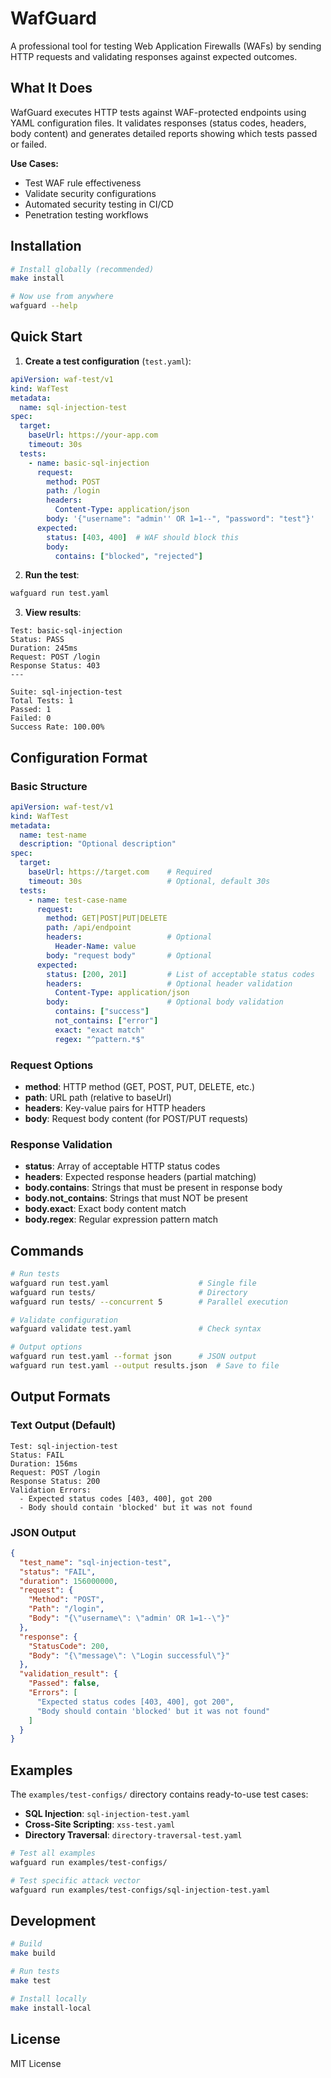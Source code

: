 # WafGuard

A professional tool for testing Web Application Firewalls (WAFs) by sending HTTP requests and validating responses against expected outcomes.

## What It Does

WafGuard executes HTTP tests against WAF-protected endpoints using YAML configuration files. It validates responses (status codes, headers, body content) and generates detailed reports showing which tests passed or failed.

**Use Cases:**
- Test WAF rule effectiveness
- Validate security configurations
- Automated security testing in CI/CD
- Penetration testing workflows

## Installation

```bash
# Install globally (recommended)
make install

# Now use from anywhere
wafguard --help
```

## Quick Start

1. **Create a test configuration** (`test.yaml`):

```yaml
apiVersion: waf-test/v1
kind: WafTest
metadata:
  name: sql-injection-test
spec:
  target:
    baseUrl: https://your-app.com
    timeout: 30s
  tests:
    - name: basic-sql-injection
      request:
        method: POST
        path: /login
        headers:
          Content-Type: application/json
        body: '{"username": "admin'' OR 1=1--", "password": "test"}'
      expected:
        status: [403, 400]  # WAF should block this
        body:
          contains: ["blocked", "rejected"]
```

2. **Run the test**:

```bash
wafguard run test.yaml
```

3. **View results**:

```
Test: basic-sql-injection
Status: PASS
Duration: 245ms
Request: POST /login
Response Status: 403
---

Suite: sql-injection-test
Total Tests: 1
Passed: 1
Failed: 0
Success Rate: 100.00%
```

## Configuration Format

### Basic Structure

```yaml
apiVersion: waf-test/v1
kind: WafTest
metadata:
  name: test-name
  description: "Optional description"
spec:
  target:
    baseUrl: https://target.com    # Required
    timeout: 30s                   # Optional, default 30s
  tests:
    - name: test-case-name
      request:
        method: GET|POST|PUT|DELETE
        path: /api/endpoint
        headers:                   # Optional
          Header-Name: value
        body: "request body"       # Optional
      expected:
        status: [200, 201]         # List of acceptable status codes
        headers:                   # Optional header validation
          Content-Type: application/json
        body:                      # Optional body validation
          contains: ["success"]
          not_contains: ["error"]
          exact: "exact match"
          regex: "^pattern.*$"
```

### Request Options

- **method**: HTTP method (GET, POST, PUT, DELETE, etc.)
- **path**: URL path (relative to baseUrl)
- **headers**: Key-value pairs for HTTP headers
- **body**: Request body content (for POST/PUT requests)

### Response Validation

- **status**: Array of acceptable HTTP status codes
- **headers**: Expected response headers (partial matching)
- **body.contains**: Strings that must be present in response body
- **body.not_contains**: Strings that must NOT be present
- **body.exact**: Exact body content match
- **body.regex**: Regular expression pattern match

## Commands

```bash
# Run tests
wafguard run test.yaml                    # Single file
wafguard run tests/                       # Directory
wafguard run tests/ --concurrent 5        # Parallel execution

# Validate configuration
wafguard validate test.yaml               # Check syntax

# Output options
wafguard run test.yaml --format json      # JSON output
wafguard run test.yaml --output results.json  # Save to file
```

## Output Formats

### Text Output (Default)
```
Test: sql-injection-test
Status: FAIL
Duration: 156ms
Request: POST /login
Response Status: 200
Validation Errors:
  - Expected status codes [403, 400], got 200
  - Body should contain 'blocked' but it was not found
```

### JSON Output
```json
{
  "test_name": "sql-injection-test",
  "status": "FAIL", 
  "duration": 156000000,
  "request": {
    "Method": "POST",
    "Path": "/login",
    "Body": "{\"username\": \"admin' OR 1=1--\"}"
  },
  "response": {
    "StatusCode": 200,
    "Body": "{\"message\": \"Login successful\"}"
  },
  "validation_result": {
    "Passed": false,
    "Errors": [
      "Expected status codes [403, 400], got 200",
      "Body should contain 'blocked' but it was not found"
    ]
  }
}
```

## Examples

The `examples/test-configs/` directory contains ready-to-use test cases:

- **SQL Injection**: `sql-injection-test.yaml`
- **Cross-Site Scripting**: `xss-test.yaml` 
- **Directory Traversal**: `directory-traversal-test.yaml`

```bash
# Test all examples
wafguard run examples/test-configs/

# Test specific attack vector
wafguard run examples/test-configs/sql-injection-test.yaml
```

## Development

```bash
# Build
make build

# Run tests
make test

# Install locally
make install-local
```

## License

MIT License